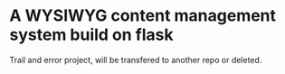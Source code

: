 # A WYSIWYG content management system build on flask
Trail and error project, will be transfered to another repo or deleted.


